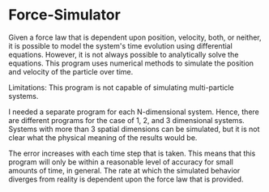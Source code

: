 # Force-Simulator
Given a force law that is dependent upon position, velocity, both, or neither, it is possible to model the system's time evolution using differential equations. However, it is not always possible to analytically solve the equations. This program uses numerical methods to simulate the position and velocity of the particle over time.

Limitations: 
This program is not capable of simulating multi-particle systems. 

I needed a separate program for each N-dimensional system. Hence, there are different programs for the case of 1, 2, and 3 dimensional systems. Systems with more than 3 spatial dimensions can be simulated, but it is not clear what the physical meaning of the results would be. 

The error increases with each time step that is taken. This means that this program will only be within a reasonable level of accuracy for small amounts of time, in general. The rate at which the simulated behavior diverges from reality is dependent upon the force law that is provided.
